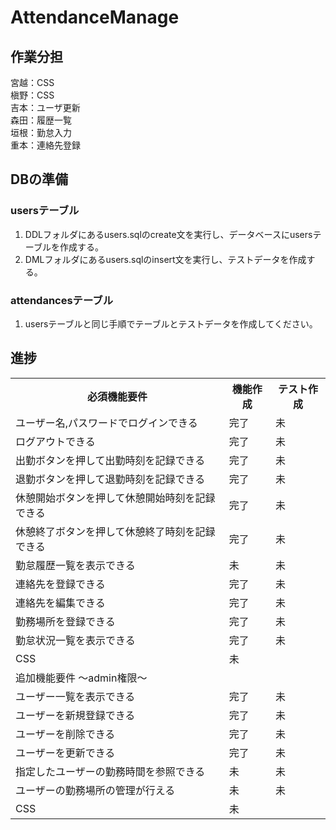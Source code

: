 # AttendanceManage

## 作業分担

宮越：CSS<br>
槇野：CSS<br>
吉本：ユーザ更新<br>
森田：履歴一覧<br>
垣根：勤怠入力<br>
重本：連絡先登録<br>

## DBの準備
### usersテーブル
<ol>
  <li>DDLフォルダにあるusers.sqlのcreate文を実行し、データベースにusersテーブルを作成する。</li>
  <li>DMLフォルダにあるusers.sqlのinsert文を実行し、テストデータを作成する。<br>  </li>
</ol>

### attendancesテーブル
<ol>
  <li>usersテーブルと同じ手順でテーブルとテストデータを作成してください。</li>
</ol>

## 進捗
<table>
  <tr>
    <th>必須機能要件</th>
    <th>機能作成</th>
    <th>テスト作成</th>
  </tr>
  <tr>
    <td>ユーザー名,パスワードでログインできる</td>
    <td>完了</td>
    <td>未</td>
  </tr>
  <tr>
    <td>ログアウトできる</td>
    <td>完了</td>
    <td>未</td>
  </tr>
  <tr>
    <td>出勤ボタンを押して出勤時刻を記録できる</td>
    <td>完了</td>
    <td>未</td>
  </tr>
  <tr>
    <td>退勤ボタンを押して退勤時刻を記録できる</td>
    <td>完了</td>
    <td>未</td>
  </tr>
  <tr>
    <td>休憩開始ボタンを押して休憩開始時刻を記録できる</td>
    <td>完了</td>
    <td>未</td>
  </tr>
  <tr>
    <td>休憩終了ボタンを押して休憩終了時刻を記録できる</td>
    <td>完了</td>
    <td>未</td>
  </tr>
  <tr>
    <td>勤怠履歴一覧を表示できる</td>
    <td>未</td>
    <td>未</td>
  </tr>
  <tr>
    <td>連絡先を登録できる</td>
    <td>完了</td>
    <td>未</td>
  </tr>
  <tr>
    <td>連絡先を編集できる</td>
    <td>完了</td>
    <td>未</td>
  </tr>
  <tr>
    <td>勤務場所を登録できる</td>
    <td>完了</td>
    <td>未</td>
  </tr>
  <tr>
    <td>勤怠状況一覧を表示できる</td>
    <td>完了</td>
    <td>未</td>
  </tr>
  <tr>
    <td>CSS</td>
    <td>未</td>
    <td></td>
  </tr>
  <tr>
    <td colspan="3">追加機能要件 〜admin権限〜</td>
  </tr>
  <tr>
    <td>ユーザー一覧を表示できる</td>
    <td>完了</td>
    <td>未</td>
  </tr>
  <tr>
    <td>ユーザーを新規登録できる</td>
    <td>完了</td>
    <td>未</td>
  </tr>
  <tr>
    <td>ユーザーを削除できる</td>
    <td>完了</td>
    <td>未</td>
  </tr>
  <tr>
    <td>ユーザーを更新できる</td>
    <td>完了</td>
    <td>未</td>
  </tr>
  <tr>
    <td>指定したユーザーの勤務時間を参照できる</td>
    <td>未</td>
    <td>未</td>
  </tr>
  <tr>
    <td>ユーザーの勤務場所の管理が行える</td>
    <td>未</td>
    <td>未</td>
  </tr>
  <tr>
    <td>CSS</td>
    <td>未</td>
    <td></td>
  </tr>
</table>


